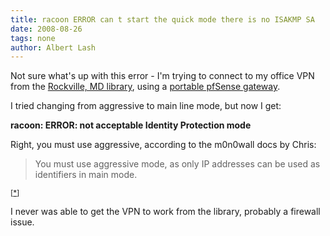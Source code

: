 ```yaml
---
title: racoon ERROR can t start the quick mode there is no ISAKMP SA
date: 2008-08-26
tags: none
author: Albert Lash
---
```

Not sure what's up with this error - I'm trying to connect to my office VPN from the <a href="http://www.bethesda-notes.com/blog/2008/08/rockville-public-library.html">Rockville, MD library</a>, using a <a href="http://www.docunext.com/2008/08/21/bringing-my-pfsense-firewall-along/">portable pfSense gateway</a>.

I tried changing from aggressive to main line mode, but now I get:

<strong>racoon: ERROR: not acceptable Identity Protection mode</strong>

Right, you must use aggressive, according to the m0n0wall docs by Chris:

<blockquote>You must use aggressive mode, as only IP addresses can be used as identifiers in main mode.</blockquote><sup>[<a href="http://doc.m0n0.ch/handbook/faq.html">*</a>]</sup>

I never was able to get the VPN to work from the library, probably a firewall issue.

